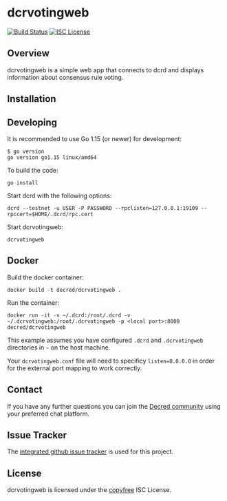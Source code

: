 dcrvotingweb
============

[![Build Status](https://github.com/decred/dcrvotingweb/workflows/Build%20and%20Test/badge.svg)](https://github.com/decred/dcrvotingweb/actions)
[![ISC License](https://img.shields.io/badge/license-ISC-blue.svg)](http://copyfree.org)

## Overview
dcrvotingweb is a simple web app that connects to dcrd and displays
information about consensus rule voting.

## Installation

## Developing

It is recommended to use Go 1.15 (or newer) for development:

```no-highlight
$ go version
go version go1.15 linux/amd64
```

To build the code:

```no-highlight
go install
```

Start dcrd with the following options:

```no-highlight
dcrd --testnet -u USER -P PASSWORD --rpclisten=127.0.0.1:19109 --rpccert=$HOME/.dcrd/rpc.cert
```

Start dcrvotingweb:

```no-highlight
dcrvotingweb
```

## Docker

Build the docker container:

```no-highlight
docker build -t decred/dcrvotingweb .
```

Run the container:

```no-highlight
docker run -it -v ~/.dcrd:/root/.dcrd -v ~/.dcrvotingweb:/root/.dcrvotingweb -p <local port>:8000 decred/dcrvotingweb
```

This example assumes you have configured `.dcrd` and `.dcrvotingweb` directories in `~` on the host machine.

Your `dcrvotingweb.conf` file will need to specificy `listen=0.0.0.0` in order for the external port mapping to work correctly.

## Contact

If you have any further questions you can join the [Decred community](https://decred.org/community/) using your preferred chat platform.

## Issue Tracker

The [integrated github issue tracker](https://github.com/decred/dcrvotingweb/issues) is used for this project.

## License

dcrvotingweb is licensed under the [copyfree](http://copyfree.org) ISC License.
